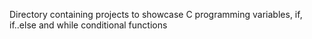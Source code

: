 Directory containing projects to showcase C programming variables, if, if..else and while conditional functions
